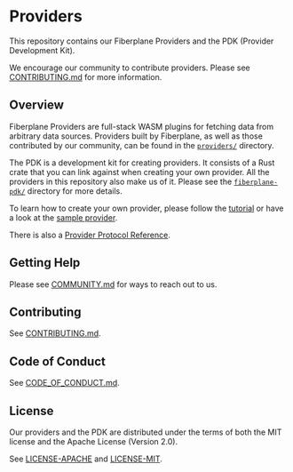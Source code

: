 # Providers

This repository contains our Fiberplane Providers and the PDK (Provider
Development Kit).

We encourage our community to contribute providers. Please see
[CONTRIBUTING.md](CONTRIBUTING.md) for more information.

## Overview

Fiberplane Providers are full-stack WASM plugins for fetching data from
arbitrary data sources. Providers built by Fiberplane, as well as those
contributed by our community, can be found in the [`providers/`](providers/)
directory.

The PDK is a development kit for creating providers. It consists of a Rust crate
that you can link against when creating your own provider. All the providers in
this repository also make us of it. Please see the
[`fiberplane-pdk/`](fiberplane-pdk/) directory for more details.

To learn how to create your own provider, please follow the
[tutorial](https://docs.fiberplane.com/docs/create-a-provider) or have a look at
the [sample provider](providers/sample).

There is also a
[Provider Protocol Reference](https://docs.fiberplane.com/reference/provider-protocol-reference).

## Getting Help

Please see
[COMMUNITY.md](https://github.com/fiberplane/fiberplane/blob/main/COMMUNITY.md)
for ways to reach out to us.

## Contributing

See [CONTRIBUTING.md](CONTRIBUTING.md).

## Code of Conduct

See
[CODE_OF_CONDUCT.md](https://github.com/fiberplane/fiberplane/blob/main/CODE_OF_CONDUCT.md).

## License

Our providers and the PDK are distributed under the terms of both the MIT
license and the Apache License (Version 2.0).

See [LICENSE-APACHE](LICENSE-APACHE) and [LICENSE-MIT](LICENSE-MIT).
